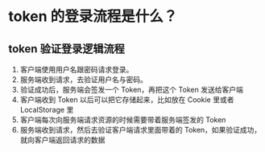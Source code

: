 # token 的登录流程是什么？

<article-info/>

## token 验证登录逻辑流程

1. 客户端使用用户名跟密码请求登录。
2. 服务端收到请求，去验证用户名与密码。
3. 验证成功后，服务端会签发一个 Token，再把这个 Token 发送给客户端
4. 客户端收到 Token 以后可以把它存储起来，比如放在 Cookie 里或者 LocalStorage 里
5. 客户端每次向服务端请求资源的时候需要带着服务端签发的 Token
6. 服务端收到请求，然后去验证客户端请求里面带着的 Token，如果验证成功，就向客户端返回请求的数据
